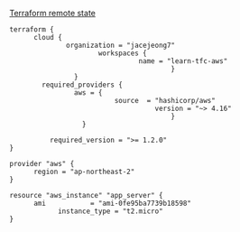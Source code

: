 



[Terraform remote state](https://developer.hashicorp.com/terraform/tutorials/aws-get-started/aws-remote)


```
terraform {
	  cloud {
		      organization = "jacejeong7"
				      workspaces {
						        name = "learn-tfc-aws"
									    }
			    }
	    required_providers {
			    aws = {
					      source  = "hashicorp/aws"
							        version = "~> 4.16"
									    }
				  }

		  required_version = ">= 1.2.0"
}

provider "aws" {
	  region = "ap-northeast-2"
}

resource "aws_instance" "app_server" {
	  ami           = "ami-0fe95ba7739b18598"
		    instance_type = "t2.micro"
}
```
